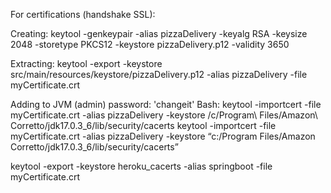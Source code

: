For certifications (handshake SSL):

Creating:
keytool -genkeypair -alias pizzaDelivery -keyalg RSA -keysize 2048 -storetype PKCS12 -keystore pizzaDelivery.p12 -validity 3650

Extracting:
keytool -export -keystore src/main/resources/keystore/pizzaDelivery.p12 -alias pizzaDelivery -file myCertificate.crt

Adding to JVM (admin) password: 'changeit'
Bash:
keytool -importcert -file myCertificate.crt -alias pizzaDelivery -keystore /c/Program\ Files/Amazon\ Corretto/jdk17.0.3_6/lib/security/cacerts
keytool -importcert -file myCertificate.crt -alias pizzaDelivery -keystore “c:/Program Files/Amazon Corretto/jdk17.0.3_6/lib/security/cacerts”

keytool -export -keystore heroku_cacerts -alias springboot -file myCertificate.crt
